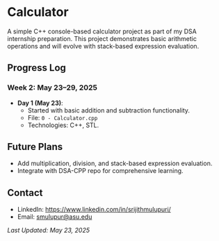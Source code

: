 # Calculator

A simple C++ console-based calculator project as part of my DSA internship preparation. This project demonstrates basic arithmetic operations and will evolve with stack-based expression evaluation.

## Progress Log

### Week 2: May 23–29, 2025
- **Day 1 (May 23)**:
  - Started with basic addition and subtraction functionality.
  - File: `0 - Calculator.cpp`
  - Technologies: C++, STL.

## Future Plans
- Add multiplication, division, and stack-based expression evaluation.
- Integrate with DSA-CPP repo for comprehensive learning.

## Contact
- LinkedIn: https://www.linkedin.com/in/srijithmulupuri/
- Email: smulupur@asu.edu

*Last Updated: May 23, 2025*
